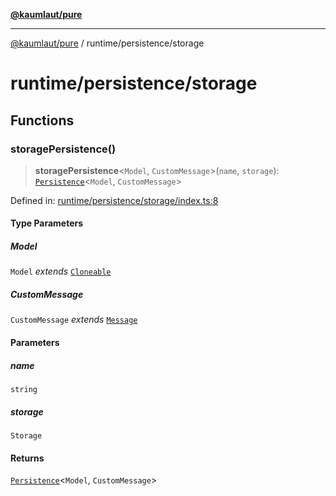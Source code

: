 [**@kaumlaut/pure**](../../README.md)

---

[@kaumlaut/pure](../../README.md) / runtime/persistence/storage

# runtime/persistence/storage

## Functions

### storagePersistence()

> **storagePersistence**\<`Model`, `CustomMessage`\>(`name`, `storage`): [`Persistence`](../persistence.md#persistence)\<`Model`, `CustomMessage`\>

Defined in: [runtime/persistence/storage/index.ts:8](https://github.com/maxkaemmerer/pure/blob/baccee9b4314258888c0ef38ad8949e92fd0033f/src/runtime/persistence/storage/index.ts#L8)

#### Type Parameters

##### Model

`Model` _extends_ [`Cloneable`](../../clone.md#cloneable)

##### CustomMessage

`CustomMessage` _extends_ [`Message`](../../runtime.md#message)

#### Parameters

##### name

`string`

##### storage

`Storage`

#### Returns

[`Persistence`](../persistence.md#persistence)\<`Model`, `CustomMessage`\>
